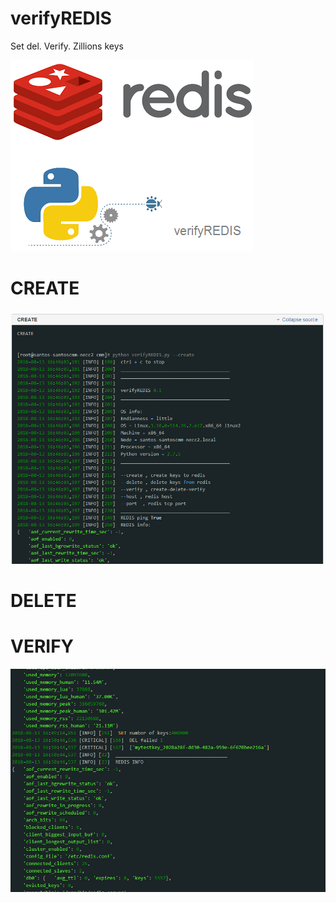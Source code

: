 # verifyREDIS
Set del. Verify. Zillions keys

![](https://github.com/valdemarpavesi/verifyREDIS/blob/master/verifyREDIS.png)


# CREATE 
![](https://github.com/valdemarpavesi/verifyREDIS/blob/master/create.png)

# DELETE

# VERIFY
![](https://github.com/valdemarpavesi/verifyREDIS/blob/master/verify.png)
